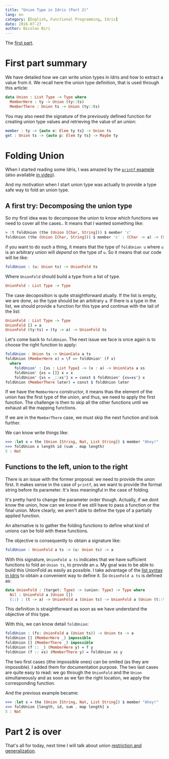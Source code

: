 ```yaml
---
title: "Union Type in Idris (Part 2)"
lang: en
category: [English, Functional Programming, Idris]
date: 2016-07-27
author: Nicolas Biri
---
```


The [first part](http://nicolas.biri.name/posts/2016-07-26-union-type-in-idris-part-1.html).

# First part summary

We have detailed how we can write union types in Idris and how to extract a
value from it. We recall here the union type definition, that is used through
this article:

```idris
data Union : List Type -> Type where
  MemberHere : ty -> Union (ty::ts)
  MemberThere : Union ts -> Union (ty::ts)
```

You may also need the signature of the previously defined function for creating
union type values and retrieving the value of an union:


```idris
member : ty -> {auto e: Elem ty ts} -> Union ts
get : Union ts -> {auto p: Elem ty ts} -> Maybe ty
```

# Folding Union

When I started reading some Idris, I was amazed by the
[`printf` example](https://gist.github.com/puffnfresh/11202637)
(also available [in video](https://www.youtube.com/watch?v=fVBck2Zngjo)).

And my motivation when I start union type was actually to provide a type safe
way to fold an union type.

## A first try: Decomposing the union type

So my first idea was to decompose the union to know which functions we need
to cover all the cases.. It means that I wanted something like:

```idris
> :t foldUnion (the (Union [Char, String])) $ member 'c'
foldUnion (the (Union [Char, String])) $ member 'c' : (Char -> a) -> (String -> a) -> a
```

if you want to do such a thing, it means that the type of `foldUnion u` where
`u` is an arbitrary union will _depend_ on the type of `u`. So it means that
our code will be like:

```idris
foldUnion : (u: Union ts) -> UnionFold ts
```

Where `UnionFold` should build a type from a list of type.

```idris
UnionFold : List Type -> Type
```

The case decoposition is quite straightforward atually. If the list is empty,
we are done, so the type should be an arbitrary `a`. If there is a type in
the list, we should provide a function for this type and continue with the tail
of the list:

```idris
UnionFold : List Type -> Type
UnionFold [] = a
UnionFold (ty:ts) = (ty -> a) -> UnionFold ts
```

Let's come back to `foldUnion`. The next issue we face is once again is to
choose the right function to apply:

```idris
foldUnion : Union ts -> UnionCata a ts
foldUnion (MemberHere x) = \f => foldUnion' (f x)
  where
    foldUnion' : {xs : List Type} -> (x : a) -> UnionCata a xs
    foldUnion' {xs = []} x = x
    foldUnion' {xs = _::xs'} x = const $ foldUnion' {xs=xs'} x
foldUnion (MemberThere later) = const $ foldUnion later
```

If we have the `MemberHere` constructor, it means thas the element of the
union has the first type of the union, and thus, we need to apply the first
function. The challenge is then to skip all the other functions until we
exhaust all the mapping functions.

If we are in the `MemberThere` case, we must skip the next function and look
further.

We can know write things like:

```idris
>>> :let x = the (Union [String, Nat, List String]) $ member "Ahoy!"
>>> foldUnion x length id (sum . map length)
5 : Nat
```

## Functions to the left, union to the right

There is an issue with the former proposal: we need to provide the unon first.
It makes sense in the case of `printf`, as we want to provide the format string
before its parameter. It's less meaningful in the case of folding.

It's pretty hard to change the parameter order though. Actually, if we dont know the
union, how can we know if we still have to pass a function or the final union.
More clearly, we aren't able to define the type of a partially applied function.

An alternative is to gather the folding functions to define what kind of unions can
be fold with these functions.

The objective is consequently to obtain a signature like:

```idris
foldUnion : UnionFold a ts -> (u: Union ts) -> a
```

With this signature, `UnionFold a ts` indicates that we have sufficient
functions to fold an `Union ts`, to provide an `a`. My goal was to be able to
build this UnionFold as easily as possible. I take advantage of the
[list syntax in Idris](http://docs.idris-lang.org/en/latest/tutorial/typesfuns.html#list-and-vect)
to obtain a convenient way to define it. So `UnionFold a ts` is defined as:

```idris
data UnionFold : (target: Type) -> (union: Type) -> Type where
  Nil : UnionFold a (Union [])
  (::) : (t -> a) -> UnionFold a (Union ts) -> UnionFold a (Union (t::ts))
```

This definition is straightforward as soon as we have understand the objective
of this type.

With this, we can know detail `foldUnion`:

```idris
foldUnion : (fs: UnionFold a (Union ts)) -> Union ts -> a
foldUnion [] (MemberHere _) impossible
foldUnion [] (MemberThere _) impossible
foldUnion (f :: _) (MemberHere y) = f y
foldUnion (f :: xs) (MemberThere y) = foldUnion xs y
```

The two first cases (ithe impossible ones) can be omited (as they are
impossible). I added them for documentation purpose. The two last cases
are quite easy to read: we go through the `UnionFold` and the `Union`
simultaneously and as soon as we fan the right location, we apply the
corresponding function.

And the previous example became:

```idris
>>> :let x = the (Union [String, Nat, List String]) $ member "Ahoy!"
>>> foldUnion [length, id, sum . map length] x
5 : Nat
```

# Part 2 is over

That's all for today, next time I will talk about union
[restriction and generalization](http://nicolas.biri.name/posts/2016-07-28-union-type-in-idris-part-3.html).



